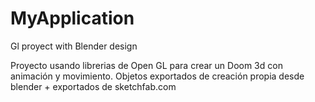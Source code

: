 # MyApplication
Gl proyect with Blender design

Proyecto usando librerias de Open GL para crear un Doom 3d con animación y movimiento.
Objetos exportados de creación propia desde blender + exportados de sketchfab.com
